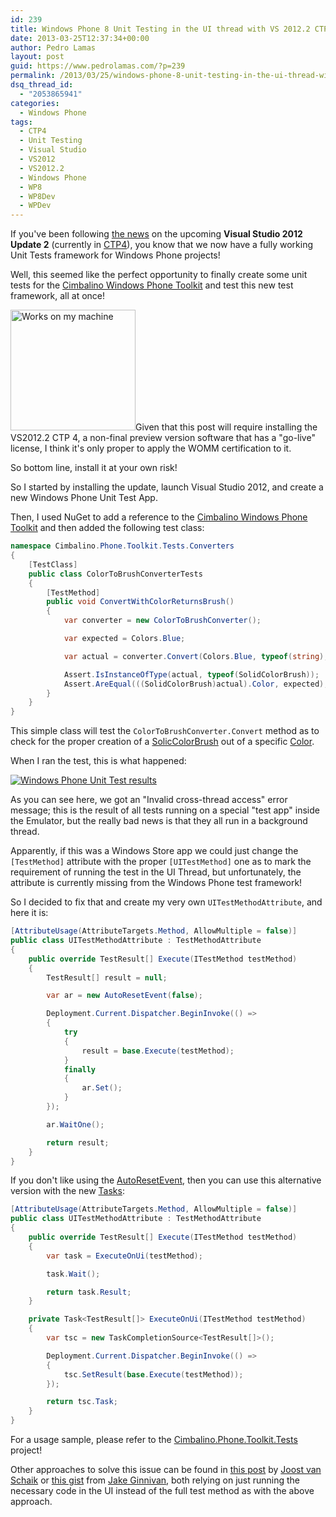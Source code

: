 ```yaml
---
id: 239
title: Windows Phone 8 Unit Testing in the UI thread with VS 2012.2 CTP4
date: 2013-03-25T12:37:34+00:00
author: Pedro Lamas
layout: post
guid: https://www.pedrolamas.com/?p=239
permalink: /2013/03/25/windows-phone-8-unit-testing-in-the-ui-thread-with-vs-2012-2-ctp4/
dsq_thread_id:
  - "2053865941"
categories:
  - Windows Phone
tags:
  - CTP4
  - Unit Testing
  - Visual Studio
  - VS2012
  - VS2012.2
  - Windows Phone
  - WP8
  - WP8Dev
  - WPDev
---
```

If you've been following [the news](http://blogs.msdn.com/b/visualstudioalm/archive/2013/01/31/windows-phone-unit-tests-in-visual-studio-2012-update-2.aspx) on the upcoming **Visual Studio 2012 Update 2** (currently in [CTP4](http://go.microsoft.com/fwlink/?LinkId=273878)), you know that we now have a fully working Unit Tests framework for Windows Phone projects!

Well, this seemed like the perfect opportunity to finally create some unit tests for the [Cimbalino Windows Phone Toolkit](http://cimbalino.org) and test this new test framework, all at once!

<img class="alignright size-full wp-image-174 clear" src="https://www.pedrolamas.com/wp-content/uploads/2013/02/Works-on-my-machine.png" alt="Works on my machine" width="200" height="193" />Given that this post will require installing the VS2012.2 CTP 4, a non-final preview version software that has a "go-live" license, I think it's only proper to apply the WOMM certification to it.

So bottom line, install it at your own risk!

So I started by installing the update, launch Visual Studio 2012, and create a new Windows Phone Unit Test App.

Then, I used NuGet to add a reference to the [Cimbalino Windows Phone Toolkit](http://nuget.org/packages/Cimbalino.Phone.Toolkit) and then added the following test class:

```csharp
namespace Cimbalino.Phone.Toolkit.Tests.Converters
{
    [TestClass]
    public class ColorToBrushConverterTests
    {
        [TestMethod]
        public void ConvertWithColorReturnsBrush()
        {
            var converter = new ColorToBrushConverter();

            var expected = Colors.Blue;

            var actual = converter.Convert(Colors.Blue, typeof(string), null, CultureInfo.CurrentCulture);

            Assert.IsInstanceOfType(actual, typeof(SolidColorBrush));
            Assert.AreEqual(((SolidColorBrush)actual).Color, expected);
        }
    }
}
```

This simple class will test the `ColorToBrushConverter.Convert` method as to check for the proper creation of a [SolicColorBrush](http://msdn.microsoft.com/en-US/library/windowsphone/develop/system.windows.media.solidcolorbrush%28v=vs.105%29.aspx) out of a specific [Color](http://msdn.microsoft.com/en-US/library/windowsphone/develop/system.windows.media.color%28v=vs.105%29.aspx).

When I ran the test, this is what happened:

[![Windows Phone Unit Test results](https://www.pedrolamas.com/wp-content/uploads/2013/03/Windows-Phone-Unit-Test-results.png "Windows Phone Unit Test results")](https://www.pedrolamas.com/wp-content/uploads/2013/03/Windows-Phone-Unit-Test-results.png)

As you can see here, we got an "Invalid cross-thread access" error message; this is the result of all tests running on a special "test app" inside the Emulator, but the really bad news is that they all run in a background thread.

Apparently, if this was a Windows Store app we could just change the `[TestMethod]` attribute with the proper `[UITestMethod]` one as to mark the requirement of running the test in the UI Thread, but unfortunately, the attribute is currently missing from the Windows Phone test framework!

So I decided to fix that and create my very own `UITestMethodAttribute`, and here it is:

```csharp
[AttributeUsage(AttributeTargets.Method, AllowMultiple = false)]
public class UITestMethodAttribute : TestMethodAttribute
{
    public override TestResult[] Execute(ITestMethod testMethod)
    {
        TestResult[] result = null;

        var ar = new AutoResetEvent(false);

        Deployment.Current.Dispatcher.BeginInvoke(() =>
        {
            try
            {
                result = base.Execute(testMethod);
            }
            finally
            {
                ar.Set();
            }
        });

        ar.WaitOne();

        return result;
    }
}
```

If you don't like using the [AutoResetEvent](http://msdn.microsoft.com/en-US/library/windowsphone/develop/system.threading.autoresetevent%28v=vs.105%29.aspx), then you can use this alternative version with the new [Tasks](http://msdn.microsoft.com/en-us/library/windowsphone/develop/system.threading.tasks%28v=vs.105%29.aspx):

```csharp
[AttributeUsage(AttributeTargets.Method, AllowMultiple = false)]
public class UITestMethodAttribute : TestMethodAttribute
{
    public override TestResult[] Execute(ITestMethod testMethod)
    {
        var task = ExecuteOnUi(testMethod);

        task.Wait();

        return task.Result;
    }

    private Task<TestResult[]> ExecuteOnUi(ITestMethod testMethod)
    {
        var tsc = new TaskCompletionSource<TestResult[]>();

        Deployment.Current.Dispatcher.BeginInvoke(() =>
        {
            tsc.SetResult(base.Execute(testMethod));
        });

        return tsc.Task;
    }
}
```

For a usage sample, please refer to the [Cimbalino.Phone.Toolkit.Tests](https://github.com/Cimbalino/Cimbalino-Phone-Toolkit/tree/master/src/Cimbalino.Phone.Toolkit.Tests%20%28WP8%29) project!

Other approaches to solve this issue can be found in [this post](http://dotnetbyexample.blogspot.nl/2013/03/unit-testing-async-windows-phone-8-code.html) by [Joost van Schaik](http://dotnetbyexample.blogspot.nl/) or [this gist](https://gist.github.com/JakeGinnivan/5219390) from [Jake Ginnivan](http://jake.ginnivan.net/), both relying on just running the necessary code in the UI instead of the full test method as with the above approach.

